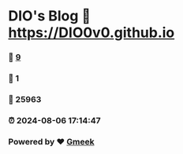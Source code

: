 # DIO's Blog :link: https://DIO0v0.github.io 
### :page_facing_up: [9](https://DIO0v0.github.io/tag.html) 
### :speech_balloon: 1 
### :hibiscus: 25963 
### :alarm_clock: 2024-08-06 17:14:47 
### Powered by :heart: [Gmeek](https://github.com/Meekdai/Gmeek)
